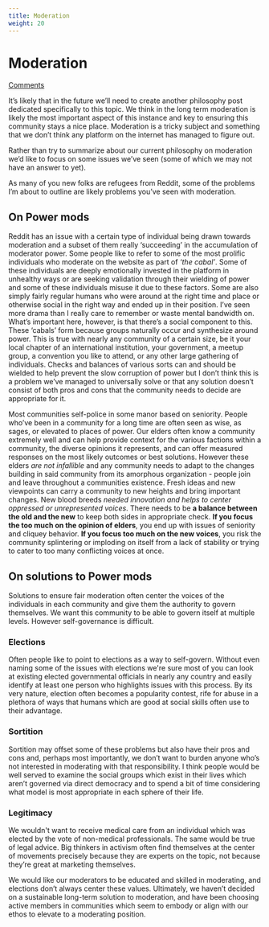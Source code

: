 ```yaml
---
title: Moderation
weight: 20
---
```

# Moderation
[Comments](https://beehaw.org/post/439918)

It’s likely that in the future we’ll need to create another philosophy post dedicated specifically to this topic. We think in the long term moderation is likely the most important aspect of this instance and key to ensuring this community stays a nice place. Moderation is a tricky subject and something that we don’t think any platform on the internet has managed to figure out.

Rather than try to summarize about our current philosophy on moderation we’d like to focus on some issues we’ve seen (some of which we may not have an answer to yet).

As many of you new folks are refugees from Reddit, some of the problems I’m about to outline are likely problems you’ve seen with moderation. 

## On Power mods
Reddit has an issue with a certain type of individual being drawn towards moderation and a subset of them really ‘succeeding’ in the accumulation of moderator power. Some people like to refer to some of the most prolific individuals who moderate on the website as part of *‘the cabal’*. Some of these individuals are deeply emotionally invested in the platform in unhealthy ways or are seeking validation through their wielding of power and some of these individuals misuse it due to these factors. Some are also simply fairly regular humans who were around at the right time and place or otherwise social in the right way and ended up in their position. I’ve seen more drama than I really care to remember or waste mental bandwidth on. What’s important here, however, is that there’s a social component to this. These ‘cabals’ form because groups naturally occur and synthesize around power. This is true with nearly any community of a certain size, be it your local chapter of an international institution, your government, a meetup group, a convention you like to attend, or any other large gathering of individuals. Checks and balances of various sorts can and should be wielded to help prevent the slow corruption of power but I don’t think this is a problem we’ve managed to universally solve or that any solution doesn’t consist of both pros and cons that the community needs to decide are appropriate for it.

Most communities self-police in some manor based on seniority. People who’ve been in a community for a long time are often seen as wise, as sages, or elevated to places of power. Our elders often know a community extremely well and can help provide context for the various factions within a community, the diverse opinions it represents, and can offer measured responses on the most likely outcomes or best solutions. However these elders *are not infallible* and any community needs to adapt to the changes building in said community from its amorphous organization - people join and leave throughout a communities existence. Fresh ideas and new viewpoints can carry a community to new heights and bring important changes. New blood breeds *needed innovation and helps to center oppressed or unrepresented voices*. There needs to be **a balance between the old and the new** to keep both sides in appropriate check. **If you focus the too much on the opinion of elders**, you end up with issues of seniority and cliquey behavior. **If you focus too much on the new voices**, you risk the community splintering or imploding on itself from a lack of stability or trying to cater to too many conflicting voices at once.

## On solutions to Power mods
Solutions to ensure fair moderation often center the voices of the individuals in each community and give them the authority to govern themselves. We want this community to be able to govern itself at multiple levels. However self-governance is difficult. 

### Elections
Often people like to point to elections as a way to self-govern. Without even naming some of the issues with elections we're sure most of you can look at existing elected governmental officials in nearly any country and easily identify at least one person who highlights issues with this process. By its very nature, election often becomes a popularity contest, rife for abuse in a plethora of ways that humans which are good at social skills often use to their advantage.

### Sortition
Sortition may offset some of these problems but also have their pros and cons and, perhaps most importantly, we don’t want to burden anyone who’s not interested in moderating with that responsibility. I think people would be well served to examine the social groups which exist in their lives which aren’t governed via direct democracy and to spend a bit of time considering what model is most appropriate in each sphere of their life. 

### Legitimacy
We wouldn't want to receive medical care from an individual which was elected by the vote of non-medical professionals. The same would be true of legal advice. Big thinkers in activism often find themselves at the center of movements precisely because they are experts on the topic, not because they’re great at marketing themselves. 

We would like our moderators to be educated and skilled in moderating, and elections don’t always center these values. Ultimately, we haven’t decided on a sustainable long-term solution to moderation, and have been choosing active members in communities which seem to embody or align with our ethos to elevate to a moderating position.
